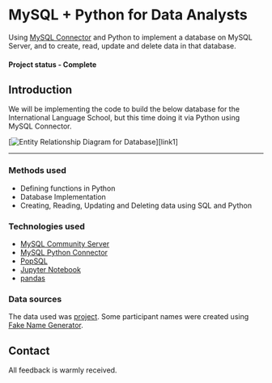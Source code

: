 


# MySQL + Python for Data Analysts

Using [MySQL Connector](https://dev.mysql.com/doc/connector-python/en/) and Python to implement a database on MySQL Server, and to create, read, update and delete data in that database.

#### Project status - Complete


## Introduction

We will be implementing the code to build the below database for the International Language School, but this time doing it via Python using MySQL Connector.


[![Entity Relationship Diagram for Database][erd]][link1]

[erd]: ./img/ERD.png

-----------------


### Methods used
* Defining functions in Python
* Database Implementation
* Creating, Reading, Updating and Deleting data using SQL and Python


### Technologies used
* [MySQL Community Server](https://dev.mysql.com/downloads/mysql/)
* [MySQL Python Connector](https://dev.mysql.com/doc/connector-python/en/)
* [PopSQL](https://popsql.com/)
* [Jupyter Notebook](https://jupyter.org/)
* [pandas](https://pandas.pydata.org/)

### Data sources
The data used was [project](https://github.com/thecraigd/SQL_School_Tutorial). 
Some participant names were created using [Fake Name Generator](https://www.fakenamegenerator.com/).



## Contact
All feedback is warmly received.

